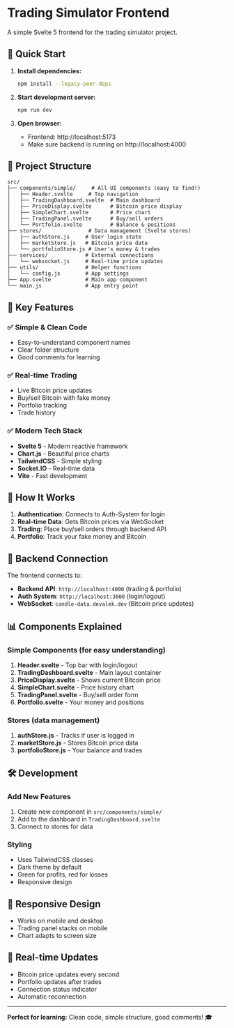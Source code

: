 # Trading Simulator Frontend

A simple Svelte 5 frontend for the trading simulator project.

## 🚀 Quick Start

1. **Install dependencies:**
   ```bash
   npm install --legacy-peer-deps
   ```

2. **Start development server:**
   ```bash
   npm run dev
   ```

3. **Open browser:**
   - Frontend: http://localhost:5173
   - Make sure backend is running on http://localhost:4000

## 📁 Project Structure

```
src/
├── components/simple/     # All UI components (easy to find!)
│   ├── Header.svelte     # Top navigation
│   ├── TradingDashboard.svelte  # Main dashboard
│   ├── PriceDisplay.svelte      # Bitcoin price display
│   ├── SimpleChart.svelte       # Price chart
│   ├── TradingPanel.svelte      # Buy/sell orders
│   └── Portfolio.svelte         # Balance & positions
├── stores/               # Data management (Svelte stores)
│   ├── authStore.js     # User login state
│   ├── marketStore.js   # Bitcoin price data
│   └── portfolioStore.js # User's money & trades
├── services/            # External connections
│   └── websocket.js     # Real-time price updates
├── utils/               # Helper functions
│   └── config.js        # App settings
├── App.svelte           # Main app component
└── main.js              # App entry point
```

## 🔧 Key Features

### ✅ Simple & Clean Code
- Easy-to-understand component names
- Clear folder structure
- Good comments for learning

### ✅ Real-time Trading
- Live Bitcoin price updates
- Buy/sell Bitcoin with fake money
- Portfolio tracking
- Trade history

### ✅ Modern Tech Stack
- **Svelte 5** - Modern reactive framework
- **Chart.js** - Beautiful price charts  
- **TailwindCSS** - Simple styling
- **Socket.IO** - Real-time data
- **Vite** - Fast development

## 🎯 How It Works

1. **Authentication**: Connects to Auth-System for login
2. **Real-time Data**: Gets Bitcoin prices via WebSocket
3. **Trading**: Place buy/sell orders through backend API
4. **Portfolio**: Track your fake money and Bitcoin

## 🔌 Backend Connection

The frontend connects to:
- **Backend API**: `http://localhost:4000` (trading & portfolio)
- **Auth System**: `http://localhost:3000` (login/logout)
- **WebSocket**: `candle-data.devalek.dev` (Bitcoin price updates)

## 📊 Components Explained

### Simple Components (for easy understanding)

1. **Header.svelte** - Top bar with login/logout
2. **TradingDashboard.svelte** - Main layout container
3. **PriceDisplay.svelte** - Shows current Bitcoin price
4. **SimpleChart.svelte** - Price history chart
5. **TradingPanel.svelte** - Buy/sell order form
6. **Portfolio.svelte** - Your money and positions

### Stores (data management)

1. **authStore.js** - Tracks if user is logged in
2. **marketStore.js** - Stores Bitcoin price data
3. **portfolioStore.js** - Your balance and trades

## 🛠️ Development

### Add New Features
1. Create new component in `src/components/simple/`
2. Add to the dashboard in `TradingDashboard.svelte`
3. Connect to stores for data

### Styling
- Uses TailwindCSS classes
- Dark theme by default
- Green for profits, red for losses
- Responsive design

## 📱 Responsive Design
- Works on mobile and desktop
- Trading panel stacks on mobile
- Chart adapts to screen size

## 🔄 Real-time Updates
- Bitcoin price updates every second
- Portfolio updates after trades
- Connection status indicator
- Automatic reconnection

---

**Perfect for learning:** Clean code, simple structure, good comments! 🎓
